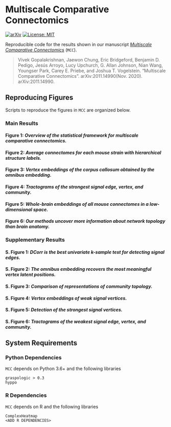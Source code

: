 # Multiscale Comparative Connectomics

[![arXiv](https://img.shields.io/badge/arXiv-2011.14990-red.svg?style=flat)](https://arxiv.org/abs/2011.14990)
[![License: MIT](https://img.shields.io/badge/License-MIT-yellow.svg)](https://opensource.org/licenses/MIT)

Reproducible code for the results shown in our manuscript [*Multiscale Comparative Connectomics*](https://arxiv.org/abs/2011.14990) (`MCC`).

> Vivek Gopalakrishnan, Jaewon Chung, Eric Bridgeford, Benjamin D. Pedigo, Jesús Arroyo, Lucy Upchurch, G. Allan Johnson, Nian Wang, Youngser Park, Carey E. Priebe, and Joshua T. Vogelstein. “Multiscale Comparative Connectomics”. arXiv:2011.14990(Nov. 2020). arXiv:2011.14990.

## Reproducing Figures

Scripts to reproduce the figures in `MCC` are organized below.

### Main Results

#### Figure 1: _Overview of the statistical framework for multiscale comparative connectomics._

#### Figure 2: _Average connectomes for each mouse strain with hierarchical structure labels._

#### Figure 3: _Vertex embeddings of the corpus callosum obtained by the omnibus embedding._

#### Figure 4: _Tractograms of the strongest signal edge, vertex, and community._

#### Figure 5: _Whole-brain embeddings of all mouse connectomes in a low-dimensional space._

#### Figure 6: _Our methods uncover more information about network topology than brain anatomy._

### Supplementary Results

#### S. Figure 1: _DCorr is the best univariate k-sample test for detecting signal edges._

#### S. Figure 2: _The omnibus embedding recovers the most meaningful vertex latent positions._

#### S. Figure 3: _Comparison of representations of community topology._

#### S. Figure 4: _Vertex embeddings of weak signal vertices._

#### S. Figure 5: _Detection of the strongest signal vertices._

#### S. Figure 6: _Tractograms of the weakest signal edge, vertex, and community._

## System Requirements

### Python Dependencies

`MCC` depends on Python 3.6+ and the following libraries
```
graspologic > 0.3
hyppo
```

### R Dependencies
`MCC` depends on R <ADD VERSION NUMBER> and the following libraries
```
ComplexHeatmap
<ADD R DEPENDENCIES>
```
